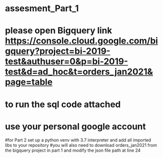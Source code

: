 # assesment_Part_1

# please open Bigquery link  https://console.cloud.google.com/bigquery?project=bi-2019-test&authuser=0&p=bi-2019-test&d=ad_hoc&t=orders_jan2021&page=table
# to run the sql code attached
# use your personal google account


#for Part 2 set up a python venv with 3.7 interpreter and add all imported libs to your repository
#you will also need to download orders_jan2021 from the bigquery project in part 1 and modify the json file path at line 24
